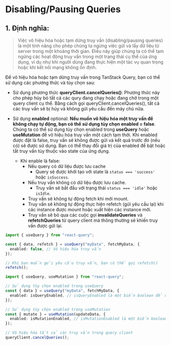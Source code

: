 # Disabling/Pausing Queries

## 1. Định nghĩa:

> Việc vô hiệu hóa hoặc tạm dừng truy vấn (disabling/pausing queries) là một tính năng cho phép chúng ta ngừng việc gửi và lấy dữ liệu từ server trong một khoảng thời gian. Điều này giúp chúng ta có thể tạm ngừng các hoạt động truy vấn trong một trạng thái cụ thể của ứng dụng, ví dụ như khi người dùng đang thực hiện một tác vụ quan trọng hoặc khi kết nối mạng không ổn định.

Để vô hiệu hóa hoặc tạm dừng truy vấn trong TanStack Query, bạn có thể sử dụng các phương thức và tùy chọn sau:

- Sử dụng phương thức **queryClient.cancelQueries()**: Phương thức này cho phép hủy bỏ tất cả các qury đang chạy hoặc đang chờ trong một query client cụ thể. Bằng cách gọi queryClient.cancelQueries(), tất cả các truy vấn sẽ bị hủy và không gửi yêu cầu đến máy chủ nữa.

- Sử dụng **enabled** optional: **Nếu muốn vô hiệu hóa một truy vấn để không chạy tự động, bạn có thể sử dụng tùy chọn enabled = false**. Chúng ta có thể sử dụng tùy chọn enabled trong **useQuery** hoặc **useMutation** để vô hiệu hóa truy vấn một cách tạm thời. Khi enabled được đặt là false, truy vấn sẽ không được gửi và kết quả trước đó (nếu có) sẽ được sử dụng. Bạn có thể thay đổi giá trị của enabled để bật hoặc tắt truy vấn tùy thuộc vào state của ứng dụng.
  - Khi enable là false:
    - Nếu query có dữ liệu được lưu cache
      - Query sẽ được khởi tạo với state là `status === 'success'` hoặc `isSuccess`.
    - Nếu truy vấn không có dữ liệu được lưu cache.
      - Truy vấn sẽ bắt đầu với trạng thái `status === 'idle'` hoặc `isIdle`.
    - Truy vấn sẽ không tự động fetch khi mới mount.
    - Truy vấn sẽ không tự động thực hiện refetch (gửi yêu cầu lại) khi các instance được mount hoặc xuất hiện các instance mới.
    - Truy vấn sẽ bỏ qua các cuộc gọi **invalidateQueries** và **refetchQueries** từ query client mà thông thường sẽ khiến truy vấn được gửi lại.

```typescript
import { useQuery } from "react-query";

const { data, refetch } = useQuery("myData", fetchMyData, {
  enabled: false, // Vô hiệu hóa truy vấn
});

// Khi bạn muốn gửi yêu cầu truy vấn, bạn có thể gọi refetch()
refetch();
```

```typescript
import { useQuery, useMutation } from "react-query";

// Sử dụng tùy chọn enabled trong useQuery
const { data } = useQuery("myData", fetchMyData, {
  enabled: isQueryEnabled, // isQueryEnabled là một biến boolean để quyết định trạng thái của truy vấn
});

// Sử dụng tùy chọn enabled trong useMutation
const { mutate } = useMutation(updateData, {
  enabled: isMutationEnabled, // isMutationEnabled là một biến boolean để quyết định trạng thái của mutation
});

// Vô hiệu hóa tất cả các truy vấn trong query client
queryClient.cancelQueries();
```
